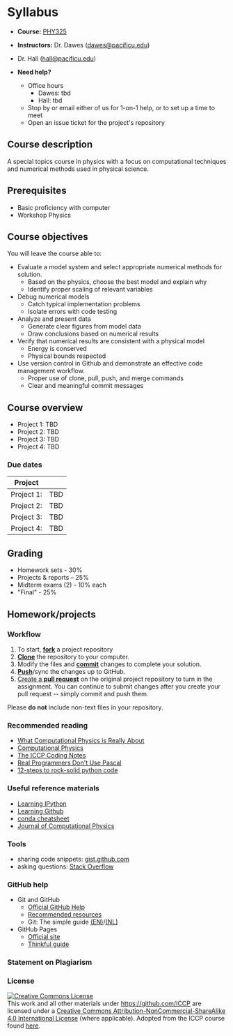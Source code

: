 # Syllabus

* **Course:** [PHY325](http://physics325.github.io/)
* **Instructors:** Dr. Dawes ([dawes@pacificu.edu](mailto:dawes@pacificu.edu))
* Dr. Hall ([hall@pacificu.edu](mailto:hall@pacificu.edu))

* **Need help?**
  * Office hours
    * Dawes: tbd
    * Hall: tbd
  * Stop by or email either of us for 1-on-1 help, or to set up a time to meet
  * Open an issue ticket for the project's repository

<!-- ## Table of Contents
* [Contents](#contents)
* [Course description](#course-description)
* [Prerequisites](#prerequisites)
* [Course overview](#course-overview)
  * [Due dates](#due-dates)
* [Grading](#grading)
* [Homework/projects](#homeworkprojects)
  * [Project info](#projectinfo)
  * [Requirements](#requirements)
  * [Workflow](#workflow)
  * [Submission](#submission)
* [External links](#external-links)
  * [Required reading](#required-reading)
  * [Beginner materials](#beginner-materials)
  * [Tools](#tools)
  * [GitHub help](#github-help)
  * [Statements on Plagiarism](#statements-on-plagiarism)
  * [License](#license) -->

## Course description
A special topics course in physics with a focus on computational techniques and numerical methods used in physical science.

## Prerequisites

* Basic proficiency with computer
* Workshop Physics

## Course objectives
You will leave the course able to:
* Evaluate a model system and select appropriate numerical methods for solution.
  * Based on the physics, choose the best model and explain why
  * Identify proper scaling of relevant variables
* Debug numerical models
  * Catch typical implementation problems
  * Isolate errors with code testing
* Analyze and present data
  * Generate clear figures from model data
  * Draw conclusions based on numerical results
* Verify that numerical results are consistent with a physical model
  * Energy is conserved
  * Physical bounds respected
* Use version control in Github and demonstrate an effective code management workflow.
  * Proper use of clone, pull, push, and merge commands
  * Clear and meaningful commit messages

## Course overview

* Project 1: TBD
* Project 2: TBD
* Project 3: TBD
* Project 4: TBD

### Due dates
| Project    |      |
|------------|------|
| Project 1: | TBD  |
| Project 2: | TBD  |
| Project 3: | TBD  |
| Project 4: | TBD  |

## Grading

* Homework sets - 30%
* Projects & reports – 25%
* Midterm exams (2) - 10% each
* "Final" - 25%

## Homework/projects

### Workflow

1. To start, [**fork**](https://guides.github.com/activities/forking/) a project repository
1. [**Clone**](http://gitref.org/creating/#clone) the repository to your computer.
1. Modify the files and [**commit**](http://gitref.org/basic/#commit) changes to complete your solution.
1. [**Push**](http://gitref.org/remotes/#push)/sync the changes up to GitHub.
1. [Create a **pull request**](https://help.github.com/articles/creating-a-pull-request) on the original project repository to turn in the assignment. You can continue to submit changes after you create your pull request -- simply commit and push them.

Please **do not** include non-text files in your repository.

### Recommended reading

* [What Computational Physics is Really About](http://www.wired.com/2015/11/what-computational-physics-is-really-about/)
* [Computational Physics](http://www.amazon.com/Computational-Physics-Jos-Thijssen/dp/0521833469)
* [The ICCP Coding Notes](https://github.com/ICCP/coding-notes/releases/download/v2015.1/coding_notes.pdf)
* [Real Programmers Don't Use Pascal](http://www.pbm.com/~lindahl/real.programmers.html)
* [12-steps to rock-solid python code](http://www.davidketcheson.info/2015/05/10/rock_solid_code.html)

### Useful reference materials
* [Learning IPython](http://site.ebrary.com.proxy.lib.pacificu.edu:2048/lib/pacificulib/detail.action?docID=10695775)
* [Learning Github](https://help.github.com/articles/good-resources-for-learning-git-and-github/)
* [conda cheatsheet](http://conda.pydata.org/docs/_downloads/conda-cheatsheet.pdf)
* [Journal of Computational Physics](http://www.sciencedirect.com/science/journal/00219991)

### Tools

* sharing code snippets: [gist.github.com](https://gist.github.com/)
* asking questions: [Stack Overflow](http://stackoverflow.com/)

### GitHub help

* Git and GitHub
    * [Official GitHub Help](https://help.github.com/)
    * [Recommended resources](https://help.github.com/articles/what-**are**-other-good-resources-for-learning-git-and-github)
    * Git: The simple guide [(EN)](http://rogerdudler.github.io/git-guide/)/[(NL)](http://rogerdudler.github.io/git-guide/index.nl.html)
* GitHub Pages
    * [Official site](http://pages.github.com/)
    * [Thinkful guide](http://www.thinkful.com/learn/a-guide-to-using-github-pages/)


### Statement on Plagiarism

### License

<a rel="license" href="http://creativecommons.org/licenses/by-nc-sa/4.0/"><img alt="Creative Commons License" style="border-width:0" src="https://i.creativecommons.org/l/by-nc-sa/4.0/88x31.png" /></a><br />This work and all other materials under https://github.com/ICCP are licensed under a <a rel="license" href="http://creativecommons.org/licenses/by-nc-sa/4.0/">Creative Commons Attribution-NonCommercial-ShareAlike 4.0 International License</a> (where applicable). Adopted from the ICCP course found [here](https://github.com/ICCP).
